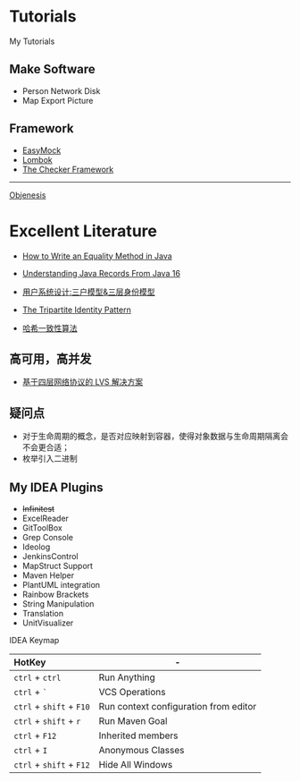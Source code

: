 # Tutorials


My Tutorials


## Make Software

* Person Network Disk
* Map Export Picture

## Framework


* [EasyMock](./tdd/easymock/Easy%20Mock/Overview.md)
* [Lombok](./tdd/lombok/Lombok/Overview.md)
* [The Checker Framework](./tdd/checkerframework/Checker%20Framework/Overview.md)


---

[Objenesis](http://objenesis.org/)

# Excellent Literature


* [How to Write an Equality Method in Java](./tdd/lombok/Lombok/How%20to%20Write%20an%20Equality%20Method%20in%20Java.md)
* [Understanding Java Records From Java 16](./tdd/lombok/Lombok/Understanding%20Java%20Records%20From%20Java%2016.md)


* [用户系统设计:三户模型&三层身份模型](https://www.biaodianfu.com/customer-user-account-model.html)
* [The Tripartite Identity Pattern](http://habitatchronicles.com/2008/10/the-tripartite-identity-pattern/)
* [哈希一致性算法](https://zhuanlan.zhihu.com/p/129049724#:~:text=%E4%B8%80%E8%87%B4%E6%80%A7hash%E7%AE%97%E6%B3%95%E6%AD%A3%E6%98%AF%E4%B8%BA%E4%BA%86%E8%A7%A3%E5%86%B3%E6%AD%A4%E7%B1%BB%E9%97%AE%E9%A2%98%E7%9A%84%E6%96%B9%E6%B3%95%EF%BC%8C%E5%AE%83%E5%8F%AF%E4%BB%A5%E4%BF%9D%E8%AF%81%E5%BD%93%E6%9C%BA%E5%99%A8%E5%A2%9E%E5%8A%A0%E6%88%96%E8%80%85%E5%87%8F%E5%B0%91%E6%97%B6%EF%BC%8C%E8%8A%82%E7%82%B9%E4%B9%8B%E9%97%B4%E7%9A%84%E6%95%B0%E6%8D%AE%E8%BF%81%E7%A7%BB%E5%8F%AA%E9%99%90%E4%BA%8E%E4%B8%A4%E4%B8%AA%E8%8A%82%E7%82%B9%E4%B9%8B%E9%97%B4%EF%BC%8C%E4%B8%8D%E4%BC%9A%E9%80%A0%E6%88%90%E5%85%A8%E5%B1%80%E7%9A%84%E7%BD%91%E7%BB%9C%E9%97%AE%E9%A2%98%E3%80%82%201.,%E7%8E%AF%E5%BD%A2Hash%E7%A9%BA%E9%97%B4%20%E6%8C%89%E7%85%A7%E5%B8%B8%E7%94%A8%E7%9A%84hash%E7%AE%97%E6%B3%95%E6%9D%A5%E5%B0%86%E5%AF%B9%E5%BA%94%E7%9A%84key%E5%93%88%E5%B8%8C%E5%88%B0%E4%B8%80%E4%B8%AA%E5%85%B7%E6%9C%892%5E32%E6%AC%A1%E6%96%B9%E4%B8%AA%E6%A1%B6%E7%9A%84%E7%A9%BA%E9%97%B4%E4%B8%AD%EF%BC%8C%E5%8D%B30~%20%282%5E32%29-1%E7%9A%84%E6%95%B0%E5%AD%97%E7%A9%BA%E9%97%B4%E4%B8%AD%E3%80%82)


## 高可用，高并发

* [基于四层网络协议的 LVS 解决方案](./Note/LVS/LVS%20高可用%20高并发%20负载均衡.md)

## 疑问点


* 对于生命周期的概念，是否对应映射到容器，使得对象数据与生命周期隔离会不会更合适；
* 枚举引入二进制

## My IDEA Plugins


* ~~Infinitest~~
* ExcelReader
* GitToolBox
* Grep Console
* Ideolog
* JenkinsControl
* MapStruct Support
* Maven Helper
* PlantUML integration
* Rainbow Brackets
* String Manipulation
* Translation
* UnitVisualizer


IDEA Keymap

| HotKey                   | -                                     |
|:-------------------------|---------------------------------------|
| `ctrl` + `ctrl`          | Run Anything                          |
| `ctrl` + <code>`</code>  | VCS Operations                        |
| `ctrl` + `shift` + `F10` | Run context configuration from editor |
| `ctrl` + `shift` + `r`   | Run Maven Goal                        |
| `ctrl` + `F12`           | Inherited members                     |
| `ctrl` + `I`             | Anonymous Classes                     |
| `ctrl` + `shift` + `F12` | Hide All Windows                      |
